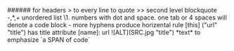 \#\#\#\#\#\# for headers
\> to every line to quote
\>\> second level blockquote
\-,\*,\+ unordered list
\1.  numbers with dot and space.
one tab or 4 spaces will denote a code block
\- more hyphens produce horizental rule
\[this\] \("url" "title"\) has title attribute
\[name\]: url
\!\[ALT\]\(SRC.jpg "title"\)
\*text\* to emphasize
\`a SPAN of code\`
